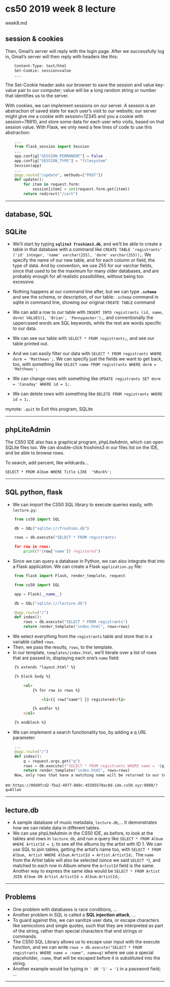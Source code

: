 cs50 2019 week 8 lecture
========================

week8.md

## session & cookies

Then, Gmail’s server will reply with the login page. After we successfully log in, Gmail’s server will then reply with headers like this:
```    HTTP/1.1 200 OK
    Content-Type: text/html
    Set-Cookie: session=value
    ...
```
The Set-Cookie header asks our browser to save the session and value key-value pair to our computer; value will be a long random string or number that identifies us to the server.

With cookies, we can implement sessions on our server. A session is an abstraction of saved state for each user’s visit to our website; our server might give me a cookie with session=12345 and you a cookie with session=78910, and store some data for each user who visits, based on that session value.
With Flask, we only need a few lines of code to use this abstraction:

``` python
    ...
    from flask_session import Session
    ...
    app.config["SESSION_PERMANENT"] = False
    app.config["SESSION_TYPE"] = "filesystem"
    Session(app)
    ...
    @app.route("/update", methods=["POST"])
    def update():
        for item in request.form:
            session[item] = int(request.form.get(item))
        return redirect("/cart")
```    
---
## database, SQL


## SQLite

* We’ll start by typing **`sqlite3 froshims3.db`**, and we’ll be able to create a table in that database with a command like 
`CREATE TABLE 'registrants' ('id' integer, 'name' varchar(255), 'dorm' varchar(255));`. We specify the name of our new table, and for each column or field, the type of data. And by convention, we use 255 for our varchar fields, since that used to be the maximum for many older databases, and are probably enough for all realistic possibilities, without being too excessive.

* Nothing happens at our command line after, but we can type **`.schema`** and see the schema, or description, of our table:
`.schema` command in sqlite in command line, showing our original `CREATE TABLE` command
* We can add a row to our table with `INSERT INTO registrants (id, name, dorm) VALUES(1, 'Brian', 'Pennypacker');`, 
and conventionally the uppercased words are SQL keywords, while the rest are words specific to our data.
* We can see our table with `SELECT * FROM registrants;`, and see our table printed out.
* And we can easily filter our data with `SELECT * FROM registrants WHERE dorm = 'Matthews';`. 
We can specify just the fields we want to get back, too, with something 
like `SELECT name FROM registrants WHERE dorm = 'Matthews';`
* We can change rows with something like `UPDATE registrants SET dorm = 'Canaday' WHERE id = 1;`.
* We can delete rows with something like `DELETE FROM registrants WHERE id = 1;`.

mynote: `.quit`                  to Exit this program, SQLite

---
## phpLiteAdmin
The CS50 IDE also has a graphical program, phpLiteAdmin, which can open SQLite files too. 
We can double-click froshims3 in our files list on the IDE, and be able to browse rows. 

To search, add percent, like wildcards...
```
SELECT * FROM Album WHERE Title LIKE  '%Rock%';
```


---
## SQL python, flask
* We can import the CS50 SQL library to execute queries easily, with `lecture.py`:
``` python
    from cs50 import SQL

    db = SQL("sqlite:///froshims.db")

    rows = db.execute("SELECT * FROM registrants)

    for row in rows:
        print(f"{row['name']} registered")
```
* Since we can query a database in Python, we can also integrate that into a Flask application. 
We can create a Flask `application.py` file:
``` python
    from flask import Flask, render_template, request

    from cs50 import SQL

    app = Flask(__name__)

    db = SQL("sqlite:///lecture.db")

    @app.route("/")
    def index():
        rows = db.execute("SELECT * FROM registrants")
        return render_template("index.html", rows=rows)
```
* We select everything from the `registrants` table and store that in a variable called `rows`.
* Then, we pass the results, `rows`, to the template.
* In our template, `templates/index.html`, we’ll iterate over a list of rows that are passed in, 
displaying each one’s `name` field:
``` html
    {% extends "layout.html" %}

    {% block body %}

        <ul>
            {% for row in rows %}

                <li>{{ row["name"] }} registered</li>

            {% endfor %}
        </ul>

    {% endblock %}
```
* We can implement a search functionality too, by adding a q URL parameter:
``` python
    ...
    @app.route("/")
    def index():
        q = request.args.get("q")
        rows = db.execute(f"SELECT * FROM registrants WHERE name = '{q}'")
        return render_template("index.html", rows=rows)
    Now, only rows that have a matching name will be returned to our template to display.
```
ex:
`https://06d9fcd2-fba2-4977-860c-45505570ac8d-ide.cs50.xyz:8080/?q=Allan`

---
## lecture.db
* A sample database of music metadata, `lecture.db`,... 
It demonstrates how we can relate data in different tables.
* We can use phpLiteAdmin in the CS50 IDE, as before, to look at the tables and rows in `lecture.db`, 
and run a query like `SELECT * FROM Album WHERE ArtistId = 1`; 
to see all the albums by the artist with ID 1. 
We can use SQL to join tables, getting the artist’s name too, 
with `SELECT * FROM Album, Artist WHERE Album.ArtistId = Artist.ArtistId;`. 
The `name` from the Artist table will also be selected (since we said `SELECT *`), 
and matched to each row in Album where the `ArtistId` field is the same. 
Another way to express the same idea would be 
`SELECT * FROM Artist JOIN Album ON Artist.ArtistId = Album.ArtistId;`.

---
## Problems
* One problem with databases is race conditions, ...
* Another problem in SQL is called a **SQL injection attack**, ...
* To guard against this, we can sanitize user data, or escape characters like semicolons and single quotes, 
such that they are interpreted as part of the string, rather than special characters that end strings or commands.
* The CS50 SQL Library allows us to escape user input with the execute function, and we can write 
`rows = db.execute("SELECT * FROM registrants WHERE name = :name", name=q)` 
where we use a special placeholder, `:name`, that will be escaped before it is substituted into the string.
* Another example would be typing in `' OR '1' = '1` in a password field; ...


---



